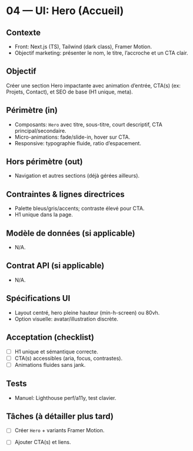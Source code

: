 # 04 — UI: Hero (Accueil)

## Contexte
- Front: Next.js (TS), Tailwind (dark class), Framer Motion.
- Objectif marketing: présenter le nom, le titre, l’accroche et un CTA clair.

## Objectif
Créer une section Hero impactante avec animation d’entrée, CTA(s) (ex: Projets, Contact), et SEO de base (H1 unique, meta).

## Périmètre (in)
- Composants: `Hero` avec titre, sous-titre, court descriptif, CTA principal/secondaire.
- Micro-animations: fade/slide-in, hover sur CTA.
- Responsive: typographie fluide, ratio d’espacement.

## Hors périmètre (out)
- Navigation et autres sections (déjà gérées ailleurs).

## Contraintes & lignes directrices
- Palette bleus/gris/accents; contraste élevé pour CTA.
- H1 unique dans la page.

## Modèle de données (si applicable)
- N/A.

## Contrat API (si applicable)
- N/A.

## Spécifications UI
- Layout centré, hero pleine hauteur (min-h-screen) ou 80vh.
- Option visuelle: avatar/illustration discrète.

## Acceptation (checklist)
- [ ] H1 unique et sémantique correcte.
- [ ] CTA(s) accessibles (aria, focus, contrastes).
- [ ] Animations fluides sans jank.

## Tests
- Manuel: Lighthouse perf/a11y, test clavier.

## Tâches (à détailler plus tard)
- [ ] Créer `Hero` + variants Framer Motion.
- [ ] Ajouter CTA(s) et liens.


